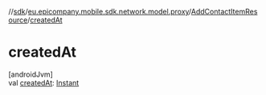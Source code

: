 //[sdk](../../../index.md)/[eu.epicompany.mobile.sdk.network.model.proxy](../index.md)/[AddContactItemResource](index.md)/[createdAt](created-at.md)

# createdAt

[androidJvm]\
val [createdAt](created-at.md): [Instant](https://developer.android.com/reference/kotlin/java/time/Instant.html)
